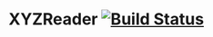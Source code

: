 # XYZReader [![Build Status](https://travis-ci.org/amrendra18/udacity-p5.svg?branch=master)](https://travis-ci.org/amrendra18/udacity-p5)
